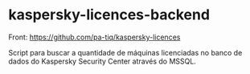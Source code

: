 # kaspersky-licences-backend

Front: https://github.com/pa-tiq/kaspersky-licences

Script para buscar a quantidade de máquinas licenciadas no banco de dados do Kaspersky Security Center através do MSSQL.
